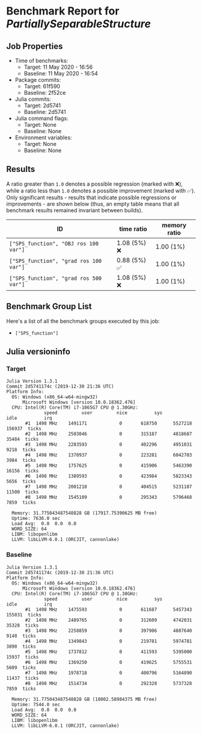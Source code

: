 # Benchmark Report for *PartiallySeparableStructure*

## Job Properties
* Time of benchmarks:
    - Target: 11 May 2020 - 16:56
    - Baseline: 11 May 2020 - 16:54
* Package commits:
    - Target: 61f590
    - Baseline: 2f52ce
* Julia commits:
    - Target: 2d5741
    - Baseline: 2d5741
* Julia command flags:
    - Target: None
    - Baseline: None
* Environment variables:
    - Target: None
    - Baseline: None

## Results
A ratio greater than `1.0` denotes a possible regression (marked with :x:), while a ratio less
than `1.0` denotes a possible improvement (marked with :white_check_mark:). Only significant results - results
that indicate possible regressions or improvements - are shown below (thus, an empty table means that all
benchmark results remained invariant between builds).

| ID                                        | time ratio                   | memory ratio |
|-------------------------------------------|------------------------------|--------------|
| `["SPS_function", "OBJ ros 100 var"]`     |                1.08 (5%) :x: |   1.00 (1%)  |
| `["SPS_function", "grad ros 100 var"]`    | 0.88 (5%) :white_check_mark: |   1.00 (1%)  |
| `["SPS_function", "grad ros 500 var"]`    |                1.08 (5%) :x: |   1.00 (1%)  |

## Benchmark Group List
Here's a list of all the benchmark groups executed by this job:

- `["SPS_function"]`

## Julia versioninfo

### Target
```
Julia Version 1.3.1
Commit 2d5741174c (2019-12-30 21:36 UTC)
Platform Info:
  OS: Windows (x86_64-w64-mingw32)
      Microsoft Windows [version 10.0.18362.476]
  CPU: Intel(R) Core(TM) i7-1065G7 CPU @ 1.30GHz: 
              speed         user         nice          sys         idle          irq
       #1  1498 MHz    1491171            0       618750      5527218       156937  ticks
       #2  1498 MHz    2503046            0       315187      4818687        35484  ticks
       #3  1498 MHz    2283593            0       402296      4951031         9218  ticks
       #4  1498 MHz    1370937            0       223281      6042703         3984  ticks
       #5  1498 MHz    1757625            0       415906      5463390        16156  ticks
       #6  1498 MHz    1389593            0       423984      5823343         5656  ticks
       #7  1498 MHz    2001218            0       404515      5231187        11500  ticks
       #8  1498 MHz    1545109            0       295343      5796468         7859  ticks
       
  Memory: 31.775043487548828 GB (17917.75390625 MB free)
  Uptime: 7636.0 sec
  Load Avg:  0.0  0.0  0.0
  WORD_SIZE: 64
  LIBM: libopenlibm
  LLVM: libLLVM-6.0.1 (ORCJIT, cannonlake)
```

### Baseline
```
Julia Version 1.3.1
Commit 2d5741174c (2019-12-30 21:36 UTC)
Platform Info:
  OS: Windows (x86_64-w64-mingw32)
      Microsoft Windows [version 10.0.18362.476]
  CPU: Intel(R) Core(TM) i7-1065G7 CPU @ 1.30GHz: 
              speed         user         nice          sys         idle          irq
       #1  1498 MHz    1475593            0       611687      5457343       155031  ticks
       #2  1498 MHz    2489765            0       312609      4742031        35328  ticks
       #3  1498 MHz    2258859            0       397906      4887640         9140  ticks
       #4  1498 MHz    1349843            0       219781      5974781         3890  ticks
       #5  1498 MHz    1737812            0       411593      5395000        15937  ticks
       #6  1498 MHz    1369250            0       419625      5755531         5609  ticks
       #7  1498 MHz    1978718            0       400796      5164890        11437  ticks
       #8  1498 MHz    1514734            0       292328      5737328         7859  ticks
       
  Memory: 31.775043487548828 GB (18002.58984375 MB free)
  Uptime: 7544.0 sec
  Load Avg:  0.0  0.0  0.0
  WORD_SIZE: 64
  LIBM: libopenlibm
  LLVM: libLLVM-6.0.1 (ORCJIT, cannonlake)
```